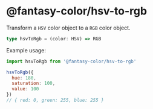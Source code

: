 # @fantasy-color/hsv-to-rgb

Transform a `HSV` color object to a `RGB` color object.

```ts
type hsvToRgb = (color: HSV) => RGB
```

Example usage:

```js
import hsvToRgb from '@fantasy-color/hsv-to-rgb'

hsvToRgb({
  hue: 180,
  saturation: 100,
  value: 100
})
// { red: 0, green: 255, blue: 255 }
```
